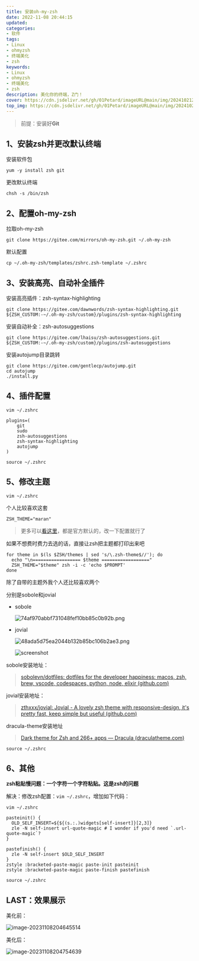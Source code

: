 ```yaml
---
title: 安装oh-my-zsh
date: 2022-11-08 20:44:15
updated:
categories: 
- 软件
tags: 
- Linux
- ohmyzsh
- 终端美化
- zsh
keywords:
- Linux
- ohmyzsh
- 终端美化
- zsh
description: 美化你的终端，Z门！
cover: https://cdn.jsdelivr.net/gh/01Petard/imageURL@main/img/202410212210367.png
top_img: https://cdn.jsdelivr.net/gh/01Petard/imageURL@main/img/202410212210587.png
---
```


> 前提：安装好**Git**

## 1、安装zsh并更改默认终端

安装软件包

```shell
yum -y install zsh git
```

更改默认终端

```shell
chsh -s /bin/zsh
```

## 2、配置oh-my-zsh

拉取oh-my-zsh

```shell
git clone https://gitee.com/mirrors/oh-my-zsh.git ~/.oh-my-zsh
```

默认配置

```shell
cp ~/.oh-my-zsh/templates/zshrc.zsh-template ~/.zshrc
```

## 3、安装高亮、自动补全插件

安装高亮插件：zsh-syntax-highlighting

```shell
git clone https://gitee.com/dawnwords/zsh-syntax-highlighting.git ${ZSH_CUSTOM:-~/.oh-my-zsh/custom}/plugins/zsh-syntax-highlighting
```

安装自动补全：zsh-autosuggestions

```shell
git clone https://gitee.com/lhaisu/zsh-autosuggestions.git ${ZSH_CUSTOM:-~/.oh-my-zsh/custom}/plugins/zsh-autosuggestions

```

安装autojump目录跳转

```shell
git clone https://gitee.com/gentlecp/autojump.git
cd autojump
./install.py
```

## 4、插件配置

```shell
vim ~/.zshrc
```

```shell
plugins=(
	git
	sudo
	zsh-autosuggestions
	zsh-syntax-highlighting
	autojump
)
```

```shell
source ~/.zshrc
```

## 5、修改主题 

```shell
vim ~/.zshrc
```

个人比较喜欢这套

```shell
ZSH_THEME="maran"
```

> 更多可以[看这里](https://github.com/ohmyzsh/ohmyzsh/wiki/themes)，都是官方默认的，改一下配置就行了  

如果不想费时费力去选的话，直接让zsh把主题都打印出来吧

```shell
for theme in $(ls $ZSH/themes | sed 's/\.zsh-theme$//'); do
  echo "\n================== $theme =================="
  ZSH_THEME="$theme" zsh -i -c 'echo $PROMPT'
done
```

除了自带的主题外我个人还比较喜欢两个

分别是sobole和jovial

- sobole 

  ![74af970abbf731048fef10bb85c0b92b.png](https://cdn.jsdelivr.net/gh/01Petard/imageURL@main/img/202506051846403.png)

- jovial

  ![48ada5d75ea2044b132b85bc106b2ae3.png](https://cdn.jsdelivr.net/gh/01Petard/imageURL@main/img/202506051846481.png)

  ![screenshot](https://cdn.jsdelivr.net/gh/01Petard/imageURL@main/img/202506051846405.png)

sobole安装地址：

> [sobolevn/dotfiles: dotfiles for the developer happiness: macos, zsh, brew, vscode, codespaces, python, node, elixir (github.com)](https://github.com/sobolevn/dotfiles)

jovial安装地址：

> [zthxxx/jovial: Jovial - A lovely zsh theme with responsive-design, it's pretty fast, keep simple but useful (github.com)](https://github.com/zthxxx/jovial)

dracula-theme安装地址

> [Dark theme for Zsh and 266+ apps — Dracula (draculatheme.com)](https://draculatheme.com/zsh)

```shell
source ~/.zshrc
```

## 6、其他

**zsh粘贴慢问题：一个字符一个字符粘贴。这是zsh的问题**

解决：修改zsh配置：`vim ~/.zshrc`，增加如下代码：

```shell
vim ~/.zshrc
```

```
pasteinit() {
  OLD_SELF_INSERT=${${(s.:.)widgets[self-insert]}[2,3]}
  zle -N self-insert url-quote-magic # I wonder if you'd need `.url-quote-magic`?
}

pastefinish() {
  zle -N self-insert $OLD_SELF_INSERT
}
zstyle :bracketed-paste-magic paste-init pasteinit
zstyle :bracketed-paste-magic paste-finish pastefinish
```

```shell
source ~/.zshrc
```

## LAST：效果展示

美化前：

![image-20231108204645514](https://cdn.jsdelivr.net/gh/01Petard/imageURL@main/img/image-20231108204645514.png)

美化后：

![image-20231108204754639](https://cdn.jsdelivr.net/gh/01Petard/imageURL@main/img/image-20231108204754639.png)
